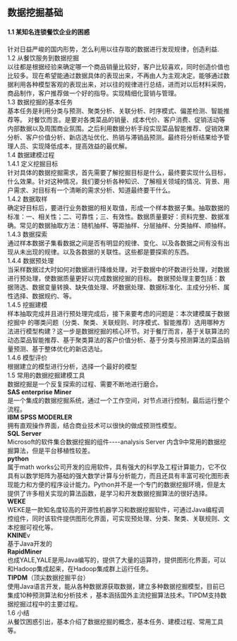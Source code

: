 ## 数据挖掘基础
#### 1.1 某知名连锁餐饮企业的困惑
针对日益严峻的国内形势，怎么利用以往存取的数据进行发现规律，创造利益.<br>
1.2 从餐饮服务到数据挖掘<br>
以往都是根据经验来确定哪一个商品销量比较好，客户比较喜欢，同时创造价值也比较多。现在希望能通过数据具体的表现出来，不再由人为主观决定。能够通过数据利用各种模型客观的表现出来，对以往的规律进行总结，进而对以后材料采购，商品制作，客户推荐做一个好的指导。实现精细化营销与管理。<br>
1.3 数据挖掘的基本任务                     
 基本任务是利用分类与预测、聚类分析、关联分析、时序模式、偏差检测、智能推荐等。
对餐饮而言。是要对各类菜品的销量、成本代价、客户消费、促销活动等内部数据以及周围商业氛围。之后利用数据分析手段实现菜品智能推荐、促销效果分析、客户价值分析、新店选址优化、热销与滞销品预测。最终将分析结果给予管理人员、实现降低成本，提高效益的最优解。<br>
1.4 数据建模过程<br>
1.4.1 定义挖掘目标<br>
针对具体的数据挖掘需求，首先需要了解挖掘目标是什么，最终要实现什么目标，什么效果。针对这种情况，我们要分析各种知识、了解相关领域的情况、背景、用户需求、对目标有一个清晰的需求分析、知道最终要干什么。<br>
1.4.2 数据取样<br>
确定好目标后，要进行业务数据的相关取值，形成一个样本数据子集。抽取数据的标准：一、相关性；二、可靠性；三、有效性。数据质量要好：资料完整、数据准确。常见的数据抽取方法：随机抽样、等距抽样、分层抽样、分类抽样、顺抽样。<br>
1.4.3	数据探索<br>
通过样本数据子集看数据之间是否有明显的规律、变化、以及各数据之间有没有出现从未出现的规律。以及各数据的关联性。这些都是要探索的东西。<br>
1.4.4	数据预处理<br>
当采样数据过大时如何对数据进行降维处理，对于数据中的坏数进行处理，对数据进行预处理，使数据质量更好以完成数据挖掘的目标。
数据预处理主要包括：数据筛选、数据变量转换、缺失值处理、坏数据处理、数据标准化、主成分分析、属性选择、数据规约、等。<br>
1.4.5	挖掘建模<br>
样本抽取完成并且进行预处理完成后，接下来要考虑的问题是：本次建模属于数据挖掘中 的哪类问题（分类、聚类、关联规则、时序模式、智能推荐）选用哪种方法进行模型构建？这一步是数据挖掘的核心环节。对于餐厅而言，基于关联算法的动态菜品智能推荐、基于聚类算法的客户价值分析、基于分类与预测算法的菜品销量预测、基于整体优化的新店选址。<br>
1.4.6	模型评价<br>
根据建立的模型进行分析，选择一个最好的模型<br>
1.5	常用的数据挖掘建模工具<br>
数据挖掘是一个反复探索的过程、需要不断地进行磨合。<br>
**SAS enterprise Miner**<br>
是一个集成的数据挖掘系统，通过一个工作空间，对节点进行控制，最后运行整个流程。<br>
**IBM SPSS MODERLER**<br>
拥有直观操作界面，结合商业技术可以很快的做成预测性模型。<br>
**SQL Server**<br>
Microsoft的软件集合数据挖掘的组件----analysis Server 内含9中常用的数据挖掘算法，但是平台移植性较差。<br>
**python**<br>
属于math works公司开发的应用软件，具有强大的科学及工程计算能力，它不仅具有以数学矩阵为基础的强大数学计算与分析能力，而且还具有丰富可视化图形表现能力和方便的程序设计能力。Python并不是一个专门的数据挖掘环境，但是太提供了许多相关实现的算法函数，是学习和开发数据挖掘算法的很好选择。<br>
**WEKE**<br>
WEKE是一款知名度较高的开源性机器学习和数据挖掘软件，可通过Java编程调控组件，同时该软件提供图形化界面，可实现预处理、分类、聚类、关联规则、文本挖掘可视化等。<br>
**KNINE**v<br>
基于Java开发的<br>
**RapidMiner**<br>
也成YALE,YALE是用Java编写的，提供了大量的运算符，提供图形化界面，可以和Hadoop集成起来，在Hadoop集成群上运行任务。<br>
**TIPDM**（顶尖数据挖掘平台）<br>
使用Java语言开发，能从各种数据源获取数据，建立多种数据挖掘模型，目前已集成10种预测算法和分析技术 ，基本涵括国外主流挖掘算法技术。TIPDM支持数据挖掘过程中的主要过程。<br>
1.6	小结<br>
从餐饮困惑引出，基本介绍了数据挖掘的概念，基本任务、建模过程、常用工具等。<br>



